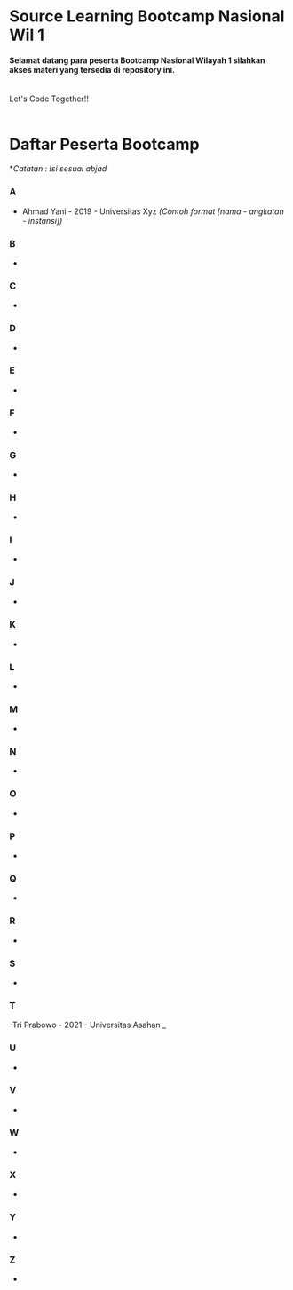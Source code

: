 # Source Learning Bootcamp Nasional Wil 1

#### Selamat datang para peserta Bootcamp Nasional Wilayah 1 silahkan akses materi yang tersedia di repository ini.

<br>
Let's Code Together!!
<br>
<br>

# Daftar Peserta Bootcamp

\*_Catatan : Isi sesuai abjad_

### A

- Ahmad Yani - 2019 - Universitas Xyz _(Contoh format [nama - angkatan - instansi])_

### B

-

### C

-

### D

-

### E

-

### F

-

### G

-

### H

-

### I

-

### J

-

### K

-

### L

-

### M

-

### N

-

### O

-

### P

-

### Q

-

### R

-

### S

-

### T

-Tri Prabowo - 2021 - Universitas Asahan _

### U

-

### V

-

### W

-

### X

-

### Y

-

### Z

-
